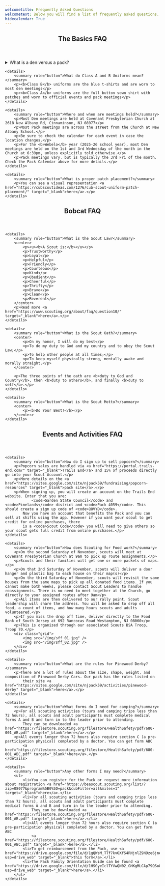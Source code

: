 ```yaml
---
welcometitle: Frequently Asked Questions
welcometext: Below you will find a list of frequently asked questions, broken out by the Basics, Bobcat-specific, and finally FAQs related to events and activities.
hidecalendar: True
---
```


<article class="container-fluid" data-theme="light">
    <header><h2>The Basics FAQ</h2></header>
    <details>
        <summary role="button">What is a den versus a pack?</summary>
        <p><b>The Den</b> is the small group within the same age group</p>
        <p><b>The Pack</b> is comprised of all dens together with their leaders and families</p>
        <p>You can read more about how Cub Scouts is organized <a href="https://www.scouting.org/programs/cub-scouts/how-cub-scouting-is-organized/" target="_blank">here</a>.</p>
    </details>

    <details>
        <summary role="button">What do Class A and B Uniforms mean?</summary>
        <p><b>Class B</b> uniforms are the blue t-shirts and are worn to most den meetings</p>
        <p><b>Class A</b> uniforms are the full button sown shirt with patches and worn to official events and pack meetings</p>
    </details>

    <details>
        <summary role="button">Where and when are meetings held?</summary>
        <p>Most Den meetings are held at Covenant Presbyterian Church at 2618 New Albany Rd, Cinnaminson, NJ 08077</p>
        <p>Most Pack meetings are across the street from the Church at New Albany School.</p>
        <p>Be sure to check the calendar for each event in case the location changes.</p>
        <p>For the <b>Webelo</b> year (2025-26 school year), most Den meetings are held on the 1st and 3rd Wednesday of the month in the Church at 6:30pm, unless explicitly told otherwise.</p>
        <p>Pack meetings vary, but is typically the 3rd Fri of the month. Check the Pack Calendar above for more details.</p>
    </details>

    <details>
        <summary role="button">What is proper patch placement?</summary>
        <p>You can see a visual representation <a href="https://cubscoutideas.com/1276/cub-scout-uniform-patch-placement/" target="_blank">here</a>.</p>
    </details>

</article>

<article class="container-fluid" data-theme="light">
    <header><h2>Bobcat FAQ</h2></header>

    <details>
        <summary role="button">What is the Scout Law?</summary>
        <center>
            <p><u><b>A Scout is:</b></u></p>
            <p>Trustworthy</p>
            <p>Loyal</p>
            <p>Helpful</p>
            <p>Friendly</p>
            <p>Courteous</p>
            <p>Kind</p>
            <p>Obedient</p>
            <p>Cheerful</p>
            <p>Thrifty</p>
            <p>Brave</p>
            <p>Clean</p>
            <p>Reverent</p>
        </center>
        <p>Read more <a href="https://www.scouting.org/about/faq/question10/" target="_blank">here</a>.</p>
    </details>

    <details>
        <summary role="button">What is the Scout Oath?</summary>
        <center>
            <p>On my honor, I will do my best</p>
            <p>To do my duty to God and my country and to obey the Scout Law;</p>
            <p>To help other people at all times;</p>
            <p>To keep myself physically strong, mentally awake and morally straight.</p>
        </center>
        
        <p>The three points of the oath are <b>duty to God and Country</b>, then <b>duty to others</b>, and finally <b>duty to self</b>.</p>
    </details>

    <details>
        <summary role="button">What is the Scout Motto?</summary>
        <center>
            <p><b>Do Your Best!</b></p>
        </center>
    </details>

</article>

<article class="container-fluid" data-theme="light">
    <header><h2>Events and Activities FAQ</h2></header>

    <details>
        <summary role="button">How do I sign up to sell popcorn?</summary>
        <p>Popcorn sales are handled via <a href="https://portal.trails-end.com/" target="_blank">Trails End</a> and 15% of proceeds directly go into your Scout Account.</p>
        <p>More details on the <a href="https://sites.google.com/site/njpack59/fundraising/popcorn-resources" target="_blank">pack site</a>.</p>
        <p>When signing up, you will create an account on the Trails End website. Enter that you are:
                <code>Garden State Council</code> and <code>Pinelands</code> district and <code>Pack 4059</code>. This should create a sign up code of <code>Q8VYD</code>.
            Now you have an account that benefits the Pack and you can sell at shifts using the app. However if you want your scout to get credit for online purchases, there 
            is a <code>Scout Code</code> you will need to give others so your scout gets full credit from online purchases.</p>
    </details>

    <details>
        <summary role="button">How does Scouting for Food work?</summary>
        <p>On the second Saturday of November, scouts will meet at Covenant Presbyterian Church at 9am to pick up route assignments.</p>
        <p>Scouts and their families will get one or more packets of maps.</p>
        <p>On that 2nd Saturday of November, scouts will deliver a door hanger and plastic bag to each house on their map(s)</p>
        <p>On the third Saturday of November, scouts will revisit the same houses from the same maps to pick up all donated food items. If you cannot make both weeks, please contact Scout Leaders to handle reassignments. There is no need to meet together at the Church, go directly to your assigned routes after 9am</p>
        <p>ALl items are then delivered to our rally point. Scout leadership will share the address. You will be asked to drop off all food, a count of items, and how many hours scouts and adults volunteered.</p>
        <p>If you miss the drop off time, deliver directly to the Food Bank of South Jersey at 692 Rancocas Road Westampton, NJ 08060</p>
        <p>This is organized through our associated Scouts BSA Troop, Troop 70.</p>
        <div class="grid">
            <img src="/img/sff_01.jpg" />
            <img src="/img/sff_02.jpg" />
        </div>
    </details>

    <details>
        <summary role="button">What are the rules for Pinewood Derby?</summary>
        <p>There are a lot of rules about the size, shape, weight, and composition of Pinewood Derby Cars. Our pack has the rules listed on 
            their site <a href="https://sites.google.com/site/njpack59/activities/pinewood-derby" target="_blank">here</a>.</p>
    </details>

    <details>
        <summary role="button">What forms do I need for camping?</summary>
        <p>For all scouting activities (tours and camping trips less than 72 hours), all scouts and adult participants must complete medical forms A and B and turn in to the leader prior to attending. 
            They can be downloaded <a href="https://filestore.scouting.org/filestore/HealthSafety/pdf/680-001_AB.pdf" target="_blank">here</a>.</p>
        <p>All events longer than 72 hours also require section C (a pre-participation physical) completed by a doctor. You can get form ABC
            <a href="https://filestore.scouting.org/filestore/HealthSafety/pdf/680-001_ABC.pdf" target="_blank">here</a>.</p>
    </details>

    <details>
        <summary role="button">Any other forms I may need?</summary>
        <ul>
            <li>You can register for the Pack or request more information about registration <a href="https://beascout.scouting.org/list/?zip=08077&program%5B0%5D=pack&cubFilter=all&miles=1" target="_blank">here</a>.</li>
            <li>For all scouting activities (tours and camping trips less than 72 hours), all scouts and adult participants must complete medical forms A and B and turn in to the leader prior to attending. 
                They can be downloaded <a href="https://filestore.scouting.org/filestore/HealthSafety/pdf/680-001_AB.pdf" target="_blank">here</a>.</li>
            <li>All events longer than 72 hours also require section C (a pre-participation physical) completed by a doctor. You can get form ABC
                <a href="https://filestore.scouting.org/filestore/HealthSafety/pdf/680-001_ABC.pdf" target="_blank">here</a>.</li>
            <li>To get reimbursement from the Pack, use <a href="https://drive.google.com/file/d/1gQWsM_TTf7kvOXfS4RNjnlZ9N9ze6jne/view?usp=drive_web" target="_blank">this form</a>.</li>
            <li>The Pack Family Orientation Guide can be found <a href="https://drive.google.com/file/d/1HSGyeIclTYVwQN02_GHKgMLCAp79QSo8/view?usp=drive_web" target="_blank">here</a>.</li>
        </ul>
    </details>

</article>